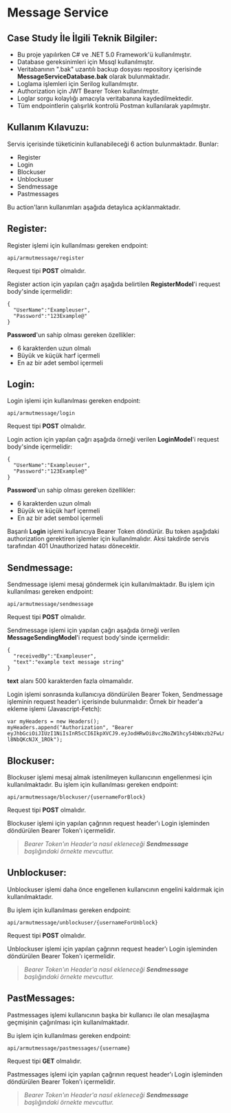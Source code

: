 # Message Service

## Case Study İle İlgili Teknik Bilgiler:

- Bu proje yapılırken C# ve .NET 5.0 Framework'ü kullanılmıştır.
- Database gereksinimleri için Mssql kullanılmıştır.
- Veritabanının ".bak" uzantılı backup dosyası repository içerisinde **MessageServiceDatabase.bak** olarak bulunmaktadır.
- Loglama işlemleri için Serilog kullanılmıştır.
- Authorization için JWT Bearer Token kullanılmıştır.
- Loglar sorgu kolaylığı amacıyla veritabanına kaydedilmektedir.
- Tüm endpointlerin çalışırlık kontrolü Postman kullanılarak yapılmıştır.

## Kullanım Kılavuzu:

Servis içerisinde tüketicinin kullanabileceği 6 action bulunmaktadır. 
Bunlar:

- Register
- Login
- Blockuser
- Unblockuser
- Sendmessage
- Pastmessages

Bu action'ların kullanımları aşağıda detaylıca açıklanmaktadır.

## Register:

Register işlemi için kullanılması gereken endpoint:
```
api/armutmessage/register
```
Request tipi **POST** olmalıdır.

Register action için yapılan çağrı aşağıda belirtilen **RegisterModel**'i request body'sinde içermelidir:
```
{
  "UserName":"Exampleuser",
  "Password":"123Example@"
}
```
**Password**'un sahip olması gereken özellikler:
- 6 karakterden uzun olmalı
- Büyük ve küçük harf içermeli
- En az bir adet sembol içermeli

## Login:

Login işlemi için kullanılması gereken endpoint:
```
api/armutmessage/login
```
Request tipi **POST** olmalıdır.

Login action için yapılan çağrı aşağıda örneği verilen **LoginModel**'i request body'sinde içermelidir:
```
{
  "UserName":"Exampleuser",
  "Password":"123Example@"
}
```
**Password**'un sahip olması gereken özellikler:
- 6 karakterden uzun olmalı
- Büyük ve küçük harf içermeli
- En az bir adet sembol içermeli

Başarılı **Login** işlemi kullanıcıya Bearer Token döndürür. Bu token aşağıdaki authorization gerektiren işlemler için kullanılmalıdır. 
Aksi takdirde servis tarafından 401 Unauthorized hatası dönecektir.

## Sendmessage:

Sendmessage işlemi mesaj göndermek için kullanılmaktadır. Bu işlem için kullanılması gereken endpoint:
```
api/armutmessage/sendmessage
```
Request tipi **POST** olmalıdır.

Sendmessage işlemi için yapılan çağrı aşağıda örneği verilen **MessageSendingModel**'i request body'sinde içermelidir:
```
{
  "receivedBy":"Exampleuser",
  "text":"example text message string"
}
```
**text** alanı 500 karakterden fazla olmamalıdır.

Login işlemi sonrasında kullanıcıya döndürülen Bearer Token, Sendmessage işleminin request header'ı içerisinde bulunmalıdır:
Örnek bir header'a ekleme işlemi (Javascript-Fetch):
```
var myHeaders = new Headers();
myHeaders.append("Authorization", "Bearer eyJhbGciOiJIUzI1NiIsInR5cCI6IkpXVCJ9.eyJodHRwOi8vc2NoZW1hcy54bWxzb2FwLm9yZy93cy8yMDA1LzA1L2lkZW50aXR5L2NsYWltcy9uYW1lIjoiZmluYWx0ZXN0MSIsImp0aSI6ImUyZmE4ZWFmLWFlNGQtNDVlMC1iNzI0LTA0MGI3MzNjYWQ0YiIsImV4cCI6MTYxNTI5NDI2NiwiaXNzIjoiaHR0cDovL2xvY2FsaG9zdDo0OTQ0MSIsImF1ZCI6IlVzZXIifQ.k5VekIxdLXLcXPjRp6mudN2g21G-l8NbQKcNJX_1ROk");
```

## Blockuser:

Blockuser işlemi mesaj almak istenilmeyen kullanıcının engellenmesi için kullanılmaktadır.
Bu işlem için kullanılması gereken endpoint:
```
api/armutmessage/blockuser/{usernameForBlock}
```
Request tipi **POST** olmalıdır.

Blockuser işlemi için yapılan çağrının request header'ı Login işleminden döndürülen Bearer Token'ı içermelidir.

> *Bearer Token'ın Header'a nasıl ekleneceği **Sendmessage** başlığındaki örnekte mevcuttur.*

## Unblockuser:

Unblockuser işlemi daha önce engellenen kullanıcının engelini kaldırmak için kullanılmaktadır.

Bu işlem için kullanılması gereken endpoint:
```
api/armutmessage/unblockuser/{usernameForUnblock}
```
Request tipi **POST** olmalıdır.

Unblockuser işlemi için yapılan çağrının request header'ı Login işleminden döndürülen Bearer Token'ı içermelidir.

> *Bearer Token'ın Header'a nasıl ekleneceği **Sendmessage** başlığındaki örnekte mevcuttur.*

## PastMessages:

Pastmessages işlemi kullanıcının başka bir kullanıcı ile olan mesajlaşma geçmişinin çağırılması için kullanılmaktadır.

Bu işlem için kullanılması gereken endpoint:
```
api/armutmessage/pastmessages/{username}
```
Request tipi **GET** olmalıdır.

Pastmessages işlemi için yapılan çağrının request header'ı Login işleminden döndürülen Bearer Token'ı içermelidir.

> *Bearer Token'ın Header'a nasıl ekleneceği **Sendmessage** başlığındaki örnekte mevcuttur.*

